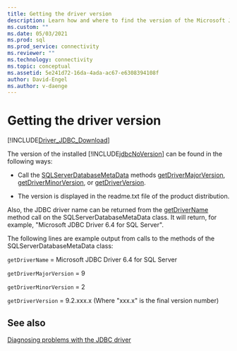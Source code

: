 ```yaml
---
title: Getting the driver version
description: Learn how and where to find the version of the Microsoft JDBC Driver for SQL Server.
ms.custom: ""
ms.date: 05/03/2021
ms.prod: sql
ms.prod_service: connectivity
ms.reviewer: ""
ms.technology: connectivity
ms.topic: conceptual
ms.assetid: 5e241d72-16da-4ada-ac67-e6308394108f
author: David-Engel
ms.author: v-daenge
---
```

# Getting the driver version

[!INCLUDE[Driver_JDBC_Download](../../includes/driver_jdbc_download.md)]

The version of the installed [!INCLUDE[jdbcNoVersion](../../includes/jdbcnoversion_md.md)] can be found in the following ways:

- Call the [SQLServerDatabaseMetaData](reference/sqlserverdatabasemetadata-class.md) methods [getDriverMajorVersion](reference/getdrivermajorversion-method-sqlserverdatabasemetadata.md), [getDriverMinorVersion](reference/getdriverminorversion-method-sqlserverdatabasemetadata.md), or [getDriverVersion](reference/getdriverversion-method-sqlserverdatabasemetadata.md).

- The version is displayed in the readme.txt file of the product distribution.

Also, the JDBC driver name can be returned from the [getDriverName](reference/getdrivername-method-sqlserverdatabasemetadata.md) method call on the SQLServerDatabaseMetaData class. It will return, for example, "Microsoft JDBC Driver 6.4 for SQL Server".

The following lines are example output from calls to the methods of the SQLServerDatabaseMetaData class:

`getDriverName` = Microsoft JDBC Driver 6.4 for SQL Server

`getDriverMajorVersion` = 9

`getDriverMinorVersion` = 2

`getDriverVersion` = 9.2.xxx.x (Where "xxx.x" is the final version number)

## See also

[Diagnosing problems with the JDBC driver](diagnosing-problems-with-the-jdbc-driver.md)
